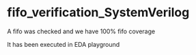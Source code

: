 # fifo_verification_SystemVerilog

A fifo was checked and we have 100% fifo coverage

It has been executed in EDA playground
